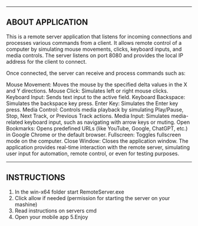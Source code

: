 ------------------
ABOUT APPLICATION
------------------

This is a remote server application that listens for incoming connections and processes various commands from a client. 
It allows remote control of a computer by simulating mouse movements, clicks, keyboard inputs, and media controls. 
The server listens on port 8080 and provides the local IP address for the client to connect.

Once connected, the server can receive and process commands such as:

Mouse Movement: Moves the mouse by the specified delta values in the X and Y directions.
Mouse Click: Simulates left or right mouse clicks.
Keyboard Input: Sends text input to the active field.
Keyboard Backspace: Simulates the backspace key press.
Enter Key: Simulates the Enter key press.
Media Control: Controls media playback by simulating Play/Pause, Stop, Next Track, or Previous Track actions.
Media Input: Simulates media-related keyboard input, such as navigating with arrow keys or muting.
Open Bookmarks: Opens predefined URLs (like YouTube, Google, ChatGPT, etc.) in Google Chrome or the default browser.
Fullscreen: Toggles fullscreen mode on the computer.
Close Window: Closes the application window.
The application provides real-time interaction with the remote server, simulating user input for automation, remote control, 
or even for testing purposes.

------------------
INSTRUCTIONS
------------------

1. In the win-x64 folder start RemoteServer.exe
2. Click allow if needed (permission for starting the server on your mashine)
3. Read instructions on servers cmd
4. Open your mobile app
5.Enjoy


